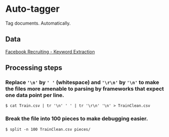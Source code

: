# Auto-tagger

Tag documents. Automatically.

## Data

[Facebook Recruiting - Keyword Extraction](https://www.kaggle.com/c/facebook-recruiting-iii-keyword-extraction/data)

## Processing steps

### Replace `'\n'` by `' '` (whitespace) and `'\r\n'` by `'\n'` to make the files more amenable to parsing by frameworks that expect one data point per line.

```
$ cat Train.csv | tr '\n' ' ' | tr '\r\n' '\n' > TrainClean.csv
```

### Break the file into 100 pieces to make debugging easier.

```
$ split -n 100 TrainClean.csv pieces/
```



